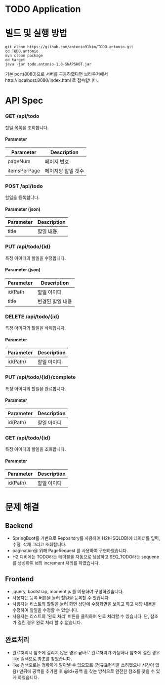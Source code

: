 TODO Application
================

# 빌드 및 실행 방법

```console
git clone https://github.com/antonio91kim/TODO.antonio.git
cd TODO.antonio
mvn clean package
cd target
java -jar todo.antonio-1.0-SNAPSHOT.jar
```
기본 port(8080)으로 서버를 구동하였다면 브라우저에서 http://localhost:8080/index.html 로 접속합니다.

# API Spec

### GET /api/todo
할일 목록을 조회합니다.

#### Parameter

|Parameter|Description|
|---------|-----------|
|pageNum| 페이지 번호|
|itemsPerPage| 페이지당 할일 갯수|

### POST /api/todo
할일을 등록합니다.

#### Parameter (json)

|Parameter|Description|
|---------|-----------|
|title| 할일 내용|

### PUT /api/todo/{id}
특정 아이디의 할일을 수정합니다.

#### Parameter (json)

|Parameter|Description|
|---------|-----------|
|id(Path| 할일 아이디|
|title| 변경된 할일 내용|

### DELETE /api/todo/{id}
특정 아이디의 할일을 삭제합니다.

#### Parameter

|Parameter|Description|
|---------|-----------|
|id(Path)| 할일 아이디|

### PUT /api/todo/{id}/complete
특정 아이디의 할일을 완료합니다.

#### Parameter

|Parameter|Description|
|---------|-----------|
|id(Path)| 할일 아아디|

### GET /api/todo/{id}
특정 아이디의 할일을 조회합니다.

#### Parameter

|Parameter|Description|
|---------|-----------|
|id(Path)| 할일 아이디|

# 문제 해결

## Backend

* SpringBoot를 기반으로 Repository를 사용하여 H2(HSQLDB)에 데이터를 입력, 수정, 삭제 그리고 조회합니다.
* pagination을 위해 PageRequest 를 사용하여 구현하였습니다.
* H2 디비에는 TODO라는 테이블을 자동으로 생성하고 SEQ_TODO라는 sequene를 생성하여 id의 increment 처리를 하였습니다.

## Frontend

* jquery, bootstrap, moment.js 를 이용하여 구성하였습니다.
* 사용자는 등록 버튼을 눌러 할일을 등록할 수 있습니다.
* 사용자는 리스트의 할일을 눌러 화면 상단에 수정화면을 보이고 하고 해당 내용을 수정하여 할일을 수정할 수 있습니다.
* 사용자는 리스트의 '완료 처리' 버튼을 클릭하여 완료 처리할 수 있습니다. 단, 참조가 걸린 경우 완료 처리 할 수 없습니다.


## 완료처리

* 완료처리시 참조에 걸리지 않은 경우 곧바로 완료처리가 가능하나 참조에 걸린 경우 like 검색으로 참조를 찾았습니다.
* like 검색으로는 정확하게 알아낼 수 없으므로 (정규표현식을 쓰려했으나 시간이 없음) 맨뒤에 공백을 추가한 후 @id+공백 을 찾는 방식으로 완전한 참조를 찾을 수 있게 하였습니다.

